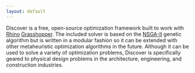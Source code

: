 ```yaml
---
layout: default
---
```


Discover is a free, open-source optimization framework built to work with [Rhino](https://rhino3d.com) [Grasshopper](http://grasshopper3d.com). The included solver is based on the [NSGA-II](https://ieeexplore.ieee.org/document/996017) genetic algorithm but is written in a modular fashion so it can be extended with other metaheuristic optimization algorithms in the future. Although it can be used to solve a variety of optimization problems, Discover is specifically geared to physical design problems in the architecture, engineering, and construction industries.

<!-- ## Installation -->


